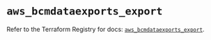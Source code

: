 # `aws_bcmdataexports_export`

Refer to the Terraform Registry for docs: [`aws_bcmdataexports_export`](https://registry.terraform.io/providers/hashicorp/aws/5.90.1/docs/resources/bcmdataexports_export).
